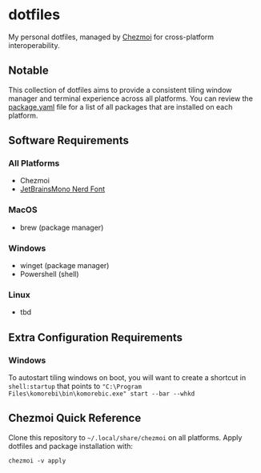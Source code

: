 # dotfiles

My personal dotfiles, managed by [Chezmoi](https://github.com/twpayne/chezmoi)
for cross-platform interoperability.

## Notable

This collection of dotfiles aims to provide a consistent tiling window manager
and terminal experience across all platforms. You can review the [package.yaml](.chezmoidata/package.yaml) file for a list of all packages that are installed on each platform.

## Software Requirements

### All Platforms

- Chezmoi
- [JetBrainsMono Nerd Font](https://github.com/ryanoasis/nerd-fonts/releases/download/v3.3.0/JetBrainsMono.zip)

### MacOS

- brew (package manager)

### Windows

- winget (package manager)
- Powershell (shell)

### Linux

- tbd

## Extra Configuration Requirements

### Windows
To autostart tiling windows on boot, you will want to create a shortcut in
`shell:startup` that points to `"C:\Program Files\komorebi\bin\komorebic.exe" start --bar --whkd`

## Chezmoi Quick Reference

Clone this repository to `~/.local/share/chezmoi` on all platforms. Apply
dotfiles and package installation with:

```shell
chezmoi -v apply
```

